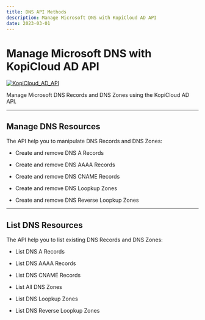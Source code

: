 ```yaml
---
title: DNS API Methods
description: Manage Microsoft DNS with KopiCloud AD API
date: 2023-03-01
---
```


# Manage Microsoft DNS with KopiCloud AD API
[![KopiCloud_AD_API](https://img.shields.io/badge/kopiCloud_ad-v1.0+-blueviolet.svg)](https://www.kopicloud-ad-api.com)

Manage Microsoft DNS Records and DNS Zones using the KopiCloud AD API.

----

## Manage DNS Resources

The API help you to manipulate DNS Records and DNS Zones:

- Create and remove DNS A Records

- Create and remove DNS AAAA Records

- Create and remove DNS CNAME Records

- Create and remove DNS Loopkup Zones

- Create and remove DNS Reverse Loopkup Zones

----

## List DNS Resources

The API help you to list existing DNS Records and DNS Zones:

- List DNS A Records

- List DNS AAAA Records

- List DNS CNAME Records

- List All DNS Zones

- List DNS Loopkup Zones

- List DNS Reverse Loopkup Zones
